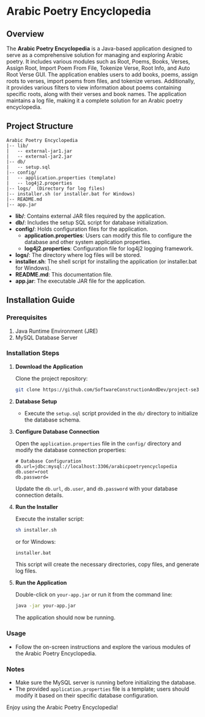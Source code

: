 # Arabic Poetry Encyclopedia

## Overview

The **Arabic Poetry Encyclopedia** is a Java-based application designed to serve as a comprehensive solution for managing and exploring Arabic poetry. It includes various modules such as Root, Poems, Books, Verses, Assign Root, Import Poem From File, Tokenize Verse, Root Info, and Auto Root Verse GUI. The application enables users to add books, poems, assign roots to verses, import poems from files, and tokenize verses. Additionally, it provides various filters to view information about poems containing specific roots, along with their verses and book names. The application maintains a log file, making it a complete solution for an Arabic poetry encyclopedia.

## Project Structure

```plaintext
Arabic Poetry Encyclopedia
|-- lib/
|   -- external-jar1.jar
|   -- external-jar2.jar
|-- db/
|   -- setup.sql
|-- config/
|   -- application.properties (template)
|   -- log4j2.properties
|-- logs/  (Directory for log files)
|-- installer.sh (or installer.bat for Windows)
|-- README.md
|-- app.jar
```

- **lib/**: Contains external JAR files required by the application.
- **db/**: Includes the setup SQL script for database initialization.
- **config/**: Holds configuration files for the application.
  - **application.properties**: Users can modify this file to configure the database and other system application properties.
  - **log4j2.properties**: Configuration file for log4j2 logging framework.
- **logs/**: The directory where log files will be stored.
- **installer.sh**: The shell script for installing the application (or installer.bat for Windows).
- **README.md**: This documentation file.
- **app.jar**: The executable JAR file for the application.

## Installation Guide

### Prerequisites

1. Java Runtime Environment (JRE)
2. MySQL Database Server

### Installation Steps

1. **Download the Application**

   Clone the project repository:

   ```bash
   git clone https://github.com/SoftwareConstructionAndDev/project-se3001-the-squad.git
   ```

2. **Database Setup**

   - Execute the `setup.sql` script provided in the `db/` directory to initialize the database schema.

3. **Configure Database Connection**

   Open the `application.properties` file in the `config/` directory and modify the database connection properties:

   ```properties
   # Database Configuration
   db.url=jdbc:mysql://localhost:3306/arabicpoetryencyclopedia
   db.user=root
   db.password=
   ```

   Update the `db.url`, `db.user`, and `db.password` with your database connection details.

4. **Run the Installer**

   Execute the installer script:

   ```bash
   sh installer.sh
   ```

   or for Windows:

   ```bash
   installer.bat
   ```

   This script will create the necessary directories, copy files, and generate log files.

5. **Run the Application**

   Double-click on `your-app.jar` or run it from the command line:

   ```bash
   java -jar your-app.jar
   ```

   The application should now be running.

### Usage

- Follow the on-screen instructions and explore the various modules of the Arabic Poetry Encyclopedia.

### Notes

- Make sure the MySQL server is running before initializing the database.
- The provided `application.properties` file is a template; users should modify it based on their specific database configuration.

Enjoy using the Arabic Poetry Encyclopedia!
